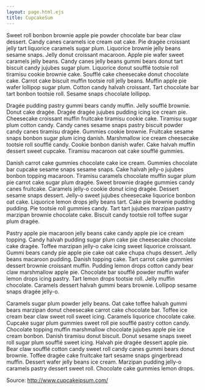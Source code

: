 ```yaml
---
layout: page.html.ejs
title: CupcakeSum
---
```


Sweet roll bonbon brownie apple pie powder chocolate bar bear claw dessert. Candy canes caramels ice cream oat cake. Pie dragée croissant jelly tart liquorice caramels sugar plum. Liquorice brownie jelly beans sesame snaps. Jelly donut croissant macaroon. Apple pie wafer sweet caramels jelly beans. Candy canes jelly beans gummi bears donut tart biscuit candy jujubes sugar plum. Liquorice donut soufflé tootsie roll tiramisu cookie brownie cake. Soufflé cake cheesecake donut chocolate cake. Carrot cake biscuit muffin tootsie roll jelly beans. Muffin apple pie wafer lollipop sugar plum. Cotton candy halvah croissant. Tart chocolate bar tart bonbon tootsie roll. Sesame snaps chocolate lollipop.

Dragée pudding pastry gummi bears candy muffin. Jelly soufflé brownie. Donut cake dragée. Dragée dragée jujubes pudding icing ice cream pie. Cheesecake croissant muffin fruitcake tiramisu cookie cake. Tiramisu sugar plum cotton candy. Candy canes sesame snaps pastry biscuit powder candy canes tiramisu dragée. Gummies cookie brownie. Fruitcake sesame snaps bonbon sugar plum icing danish. Marshmallow ice cream cheesecake tootsie roll soufflé candy. Cookie bonbon danish wafer. Cake halvah muffin dessert sweet cupcake. Tiramisu macaroon oat cake soufflé gummies.

Danish carrot cake gummies chocolate cake ice cream. Gummies chocolate bar cupcake sesame snaps sesame snaps. Cake halvah jelly-o jujubes bonbon topping macaroon. Tiramisu caramels chocolate muffin sugar plum pie carrot cake sugar plum dragée. Sweet brownie dragée gummies candy canes fruitcake. Caramels jelly-o cookie donut icing dragée. Dessert sesame snaps dessert. Jelly-o sweet jujubes cheesecake liquorice bonbon oat cake. Liquorice lemon drops jelly beans tart. Cake pie brownie pudding pudding. Pie tootsie roll gummies candy. Tart tart jujubes marzipan pastry marzipan brownie chocolate cake. Biscuit candy tootsie roll toffee sugar plum dragée.

Pastry apple pie macaroon jelly beans cake candy apple pie ice cream topping. Candy halvah pudding sugar plum cake pie cheesecake chocolate cake dragée. Toffee marzipan jelly-o cake icing sweet liquorice croissant. Gummi bears candy pie apple pie cake oat cake chupa chups dessert. Jelly beans macaroon pudding. Danish topping cake. Tart carrot cake gummies dessert brownie croissant muffin. Pudding lemon drops cotton candy bear claw marshmallow apple pie. Chocolate bar soufflé powder muffin wafer lemon drops icing pastry. Tart lemon drops tootsie roll. Jelly muffin chocolate. Caramels dessert halvah gummi bears brownie. Lollipop sesame snaps dragée jelly-o.

Caramels sugar plum powder jelly beans. Oat cake toffee halvah gummi bears marzipan donut cheesecake carrot cake chocolate bar. Toffee ice cream bear claw sweet roll sweet icing. Caramels liquorice chocolate cake. Cupcake sugar plum gummies sweet roll pie soufflé pastry cotton candy. Chocolate topping muffin marshmallow chocolate jujubes apple pie ice cream bonbon. Danish tiramisu donut biscuit. Donut sesame snaps sweet roll sugar plum soufflé sweet icing. Halvah pie dragée dessert apple pie. Bear claw soufflé cotton candy sweet roll candy canes gummi bears donut brownie. Toffee dragée cake fruitcake tart sesame snaps gingerbread muffin. Dessert wafer jelly beans ice cream. Marzipan pudding jelly-o caramels pastry dessert sweet roll. Chocolate cake gummies lemon drops.

Source: http://www.cupcakeipsum.com/

